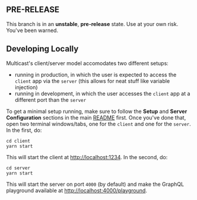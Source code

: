## PRE-RELEASE

This branch is in an **unstable**, **pre-release** state. Use at your own risk. You've been warned.

## Developing Locally

Multicast's client/server model accomodates two different setups:

- running in production, in which the user is expected to access the `client` app via the `server` (this
  allows for neat stuff like variable injection)
- running in development, in which the user accesses the `client` app at a different port than the `server`

To get a minimal setup running, make sure to follow the **Setup** and **Server Configuration** sections in
the main [README](README) first. Once you've done that, open two terminal windows/tabs, one for the `client` and one for the `server`. In the first, do:

```
cd client
yarn start
```

This will start the client at [http://localhost:1234](http://localhost:1234). In the second, do:

```
cd server
yarn start
```

This will start the server on port `4000` (by default) and make the GraphQL playground available at
[http://localhost:4000/playground](http://localhost:4000/playground).
